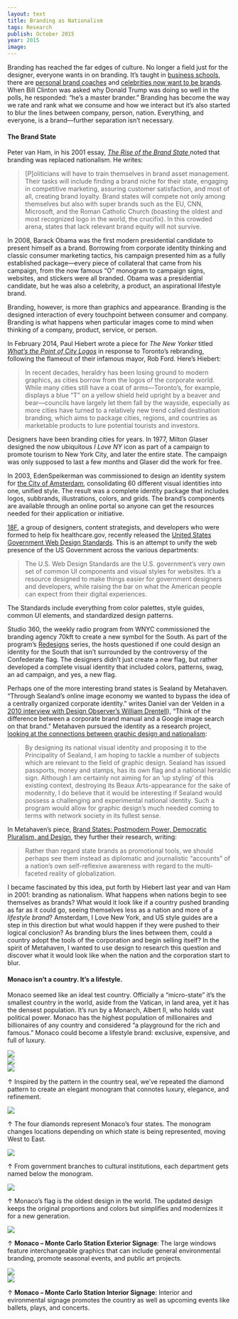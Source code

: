```yaml
---
layout: text
title: Branding as Nationalism
tags: Research
publish: October 2015
year: 2015
image:
---
```


<p>Branding has reached the far edges of culture. No longer a field  just for the designer, everyone wants in on branding. It’s taught in <a href="http://www8.gsb.columbia.edu/courses/mba/2015/spring/b8660-001">business schools</a>, there are <a href="http://www.fastcompany.com/1768997/personal-branding-why-you-need-coach">personal brand coaches</a> and <a href="https://www.youtube.com/watch?v=MYJz4okRpUk">celebrities now want to be brands</a>. When Bill Clinton was asked why Donald Trump was doing so well in the polls, he responded: “he’s a master brander.” Branding has become the way we rate and rank what we consume and how we interact but it’s also started to blur the lines between company, person, nation. Everything, and everyone, is a brand—further separation isn’t necessary.</p>

<h4>The Brand State</h4>
<p>Peter van Ham, in his 2001 essay, <a href="https://www.foreignaffairs.com/articles/2001-09-01/rise-brand-state"><em>The Rise of the Brand State</em> </a>noted that branding was replaced nationalism. He writes:</p>
<blockquote>
<p>[P]oliticians will have to train themselves in brand asset management. Their tasks will include finding a brand niche for their state, engaging in competitive marketing, assuring customer satisfaction, and most of all, creating brand loyalty. Brand states will compete not only among themselves but also with super brands such as the EU, CNN, Microsoft, and the Roman Catholic Church (boasting the oldest and most recognized logo in the world, the crucifix). In this crowded arena, states that lack relevant brand equity will not survive.</p>
</blockquote>
<p>In 2008, Barack Obama was the first modern presidential candidate to present himself as a brand. Borrowing from corporate identity thinking and classic consumer marketing tactics, his campaign presented him as a fully established package—every piece of collateral that came from his campaign, from the now famous “O” monogram to campaign signs, websites, and stickers were all branded. Obama was a presidential candidate, but he was also a celebrity, a product, an aspirational lifestyle brand.</p>
<p>Branding, however, is more than graphics and appearance. Branding is the designed interaction of every touchpoint between consumer and company. Branding is what happens when particular images come to mind when thinking of a company, product, service, or person.</p>
<p>In February 2014, Paul Hiebert wrote a piece for <em>The New Yorker</em> titled <a href="http://www.newyorker.com/business/currency/whats-the-point-of-city-logos"><em>What’s the Point of City Logos</em></a> in response to Toronto’s rebranding, following the flameout of their infamous mayor, Rob Ford. Here’s Hiebert:</p>
<blockquote>
<p>In recent decades, heraldry has been losing ground to modern graphics, as cities borrow from the logos of the corporate world. While many cities still have a coat of arms—Toronto’s, for example, displays a blue “T” on a yellow shield held upright by a beaver and bear—councils have largely let them fall by the wayside, especially as more cities have turned to a relatively new trend called destination branding, which aims to package cities, regions, and countries as marketable products to lure potential tourists and investors.</p>
</blockquote>
<p>Designers have been branding cities for years. In 1977, Milton Glaser designed the now ubiquitous <em>I Love NY</em> icon as part of a campaign to promote tourism to New York City, and later the entire state. The campaign was only supposed to last a few months and Glaser did the work for free.</p>
<p>In 2003, EdenSpeikerman was commissioned to design an identity system for <a href="http://www.edenspiekermann.com/projects/city-of-amsterdam">the City of Amsterdam</a>, consolidating 60 different visual identities into one, unified style. The result was a complete identity package that includes logos, subbrands, illustrations, colors, and grids. The brand’s components are available through an online portal so anyone can get the resources needed for their application or initiative.</p>
<p><a href="https://18f.gsa.gov">18F</a>, a group of designers, content strategists, and developers who were formed to help fix healthcare.gov, recently released the <a href="https://medium.com/@USDigitalService/introducing-u-s-web-design-standards-aff21383afd6#.l8bvrnuz1">United States Government Web Design Standards</a>. This is an attempt to unify the web presence of the US Government across the various departments:</p>
<blockquote>
<p>The U.S. Web Design Standards are the U.S. government’s very own set of common UI components and visual styles for websites. It’s a resource designed to make things easier for government designers and developers, while raising the bar on what the American people can expect from their digital experiences.</p>
</blockquote>

<p>The Standards include everything from color palettes, style guides, common UI elements, and standardized design patterns.</p>
<p>Studio 360, the weekly radio program from WNYC commissioned the branding agency 70kft to create a new symbol for the South. As part of the program’s <a href="http://www.studio360.org/series/redesigns/">Redesigns</a> series, the hosts questioned if one could design an identity for the South that isn’t surrounded by the controversy of the Confederate flag. The designers didn’t just create a new flag, but rather developed a complete visual identity that included colors, patterns, swag, an ad campaign, and yes, a new flag.</p>
<p>Perhaps one of the more interesting brand states is Sealand by Metahaven. “Through Sealand’s online image economy we wanted to bypass the idea of a centrally organized corporate identity.” writes Daniel van der Velden in a <a href="http://designobserver.com/feature/a-conversation-with-daniel-van-der-velden-of-metahaven/23688/">2010 interview with Design Observer’s William Drentell</a>), “Think of the difference between a corporate brand manual and a Google image search on that brand.” Metahaven pursued the identity as a research project, <a href="https://delawarereason.wordpress.com/2012/10/11/sealand-identity-project-2003-2004/">looking at the connections between graphic design and nationalism</a>:</p>

<blockquote>
<p>By designing its national visual identity and proposing it to the Principality of Sealand, I am hoping to tackle a number of subjects which are relevant to the field of graphic design. Sealand has issued passports, money and stamps, has its own flag and a national heraldic sign. Although I am certainly not aiming for an ‘up styling’ of this existing context, destroying its Beaux Arts-appearance for the sake of modernity, I do believe that it would be interesting if Sealand would possess a challenging and experimental national identity. Such a program would allow for graphic design’s much needed coming to terms with network society in its fullest sense.</p>
</blockquote>

<p>In Metahaven’s piece, <a href="http://www.e-flux.com/journal/brand-states-postmodern-power-democratic-pluralism-and-design/">Brand States: Postmodern Power, Democratic Pluralism, and Design</a>, they further their research, writing:</p>

<blockquote>
<p>Rather than regard state brands as promotional tools, we should perhaps see them instead as diplomatic and journalistic “accounts” of a nation’s own self-reflexive awareness with regard to the multi-faceted reality of globalization.</p>
</blockquote>

<p>I became fascinated by this idea, put forth by Hiebert last year and van Ham in 2001: branding as nationalism. What happens when nations begin to see themselves as brands? What would it look like if a country pushed branding as far as it could go, seeing themselves less as a nation and more of a <em>lifestyle brand</em>? Amsterdam, I Love New York, and US style guides are a step in this direction but what would happen if they were pushed to their logical conclusion? As branding blurs the lines between them, could a country adopt the tools of the corporation and begin selling itself? In the spirit of Metahaven, I wanted to use design to research this question and discover what it would look like when the nation and the corporation start to blur.</p>

<h4>Monaco isn’t a country. It’s a lifestyle.</h4>
<p>Monaco seemed like an ideal test country. Officially a “micro-state” it’s the smallest country in the world, aside from the Vatican, in land area, yet it has the densest population. It’s run by a Monarch, Albert II, who holds vast political power. Monaco has the highest population of millionaires and billionaires of any country and considered “a playground for the rich and famous.” Monaco could become a lifestyle brand: exclusive, expensive, and full of luxury.</p>

</div>
</div>

<div class="images clearfix">
<div class="images-left"><img src="http://www.jarrettfuller.com/portfolio/images/monaco_01.jpg/"></div>
<div class="images-right"><img src="../images/monaco_02.jpg"></div>
<section class="clear"></section>

<img src="http://www.jarrettfuller.com/portfolio/images/monaco_03.jpg">
<div class="images-right"><p>&uarr; Inspired by the pattern in the country seal, we’ve repeated the diamond pattern to create an elegant monogram that connotes luxury, elegance, and refinement.</p></div>
<section class="clear"></section>

<div class="images-left"><img src="http://www.jarrettfuller.com/portfolio/images/monaco_04.jpg"><p>&uarr; The four diamonds represent Monaco’s four states. The monogram changes
locations depending on which state is being represented, moving West to East.</p></div>
<div class="images-right"><img src="http://www.jarrettfuller.com/portfolio/images/monaco_05.jpg"><p>&uarr; From government branches to cultural institutions, each department
gets named below the monogram.</p></div>
<section class="clear"></section>

<img src="http://www.jarrettfuller.com/portfolio/images/monaco_06.jpg">
<div class="images-right"><p>&uarr; Monaco’s flag is the oldest design in the world. The updated design keeps
the original proportions and colors but simplifies and modernizes it for a
new generation.</p></div>
<section class="clear"></section>

<div class="images-left"><img src="http://www.jarrettfuller.com/portfolio/images/monaco_07.jpg"><p>&uarr; <b>Monaco – Monte Carlo Station Exterior Signage</b>: The large windows feature interchangeable graphics that can include general
environmental branding, promote seasonal events, and public art projects.</p></div>
<div class="images-right"><img src="http://www.jarrettfuller.com/portfolio/images/monaco_08.jpg"></div>
<section class="clear"></section>
<img src="http://www.jarrettfuller.com/portfolio/images/monaco_09.jpg">
<div class="images-right"><p>&uarr; <b>Monaco – Monte Carlo Station Interior Signage</b>: Interior and evironmental signage promotes the country as well as upcoming events like ballets, plays, and concerts.</p></div>
